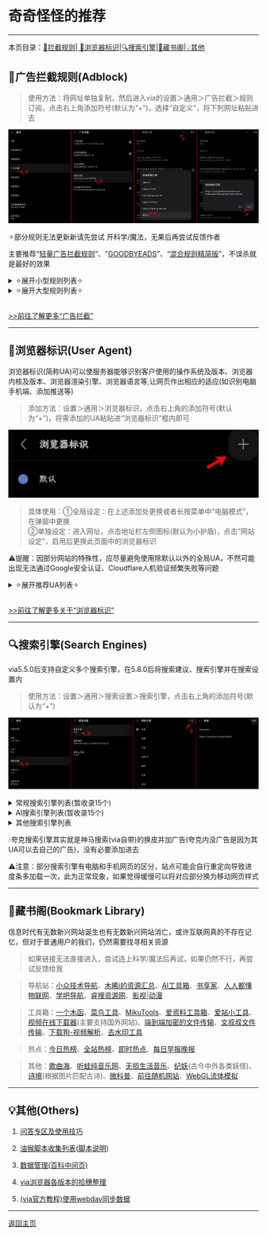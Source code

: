 # 奇奇怪怪的推荐

*****

本页目录：[🚫拦截规则](#%E5%B9%BF%E5%91%8A%E6%8B%A6%E6%88%AA%E8%A7%84%E5%88%99adblock)|[ 📲浏览器标识](#%E6%B5%8F%E8%A7%88%E5%99%A8%E6%A0%87%E8%AF%86user-agent)|[🔍搜索引擎](#%E6%90%9C%E7%B4%A2%E5%BC%95%E6%93%8Esearch-engines)|[📖藏书阁](#%E8%97%8F%E4%B9%A6%E9%98%81bookmark-library)|[💡其他](#%E5%85%B6%E4%BB%96others)

## 🚫广告拦截规则(Adblock)

> 使用方法：将网址单独复制，然后进入via的设置＞通用＞广告拦截＞规则订阅，点击右上角添加符号(默认为“+”)，选择“自定义”，将下列网址粘贴进去

![输入图片说明](img/adblock.png)

✧部分规则无法更新新请先尝试 开科学/魔法，无果后再尝试反馈作者

主要推荐“[轻量广告拦截规则](https://slink.ltd/https://raw.githubusercontent.com/damengzhu/banad/main/jiekouAD.txt)”、"[GOODBYEADS](https://ghp.ci/raw.githubusercontent.com/8680/GOODBYEADS/master/data/rules/allow.txt)"、“[混合规则精简版](https://raw.gitmirror.com/lingeringsound/adblock_auto/main/Rules/adblock_auto_lite.txt)”，不误杀就是最好的效果

<details><summary> ✧展开小型规则列表✧ </summary>

> Ad Filter J([GitHub主页](https://github.com/jk278/Ad-J)，400+规则) <br> https://raw.gitmirror.com/jk278/Ad-J/main/Ad-J.txt

> 去除APP下载提醒([GitHub主页](https://github.com/Noyllopa/NoAppDownload)，1000+规则) <br> https://cdn.jsdelivr.net/gh/Noyllopa/NoAppDownload@master/NoAppDownload.txt

> Adblock Warning Removal List(2000+规则，via预留，用于移除网站屏蔽拦截) <br> https://easylist-downloads.adblockplus.org/antiadblockfilters.txt

> 轻量广告拦截规则([GitHub主页](https://github.com/damengzhu/banad)，酷安@大萌主，5000+规则) <br> https://slink.ltd/https://raw.githubusercontent.com/damengzhu/banad/main/jiekouAD.txt

> AdGuard Mobile(7000+规则，专治手机端的广告) <br> https://filters.adtidy.org/extension/ublock/filters/11.txt)

> 去广告Adblock规则(酷安@夕阳醉歌，7000+规则) <br> https://raw.gitmirror.com/lingeringsound/adblock_auto/main/base/%E5%85%B6%E4%BB%96.prop

> adgk手机去广告规则([GitHub主页](https://github.com/banbendalao/ADgk)，9000+规则，需开科学，⚠已较长时间未维护) <br> https://raw.githubusercontent.com/banbendalao/ADgk/master/ADgk.txt

> GOODBYEADS([GitHub主页](https://github.com/8680/GOODBYEADS)，1w+规则，包含“去除APP下载提醒”) <br> https://raw.githubusercontent.com/8680/GOODBYEADS/master/data/rules/allow.txt

> 屏蔽获取Cookie弹窗(2w+规则，需开科学) <br> https://raw.githubusercontent.com/AdguardTeam/FiltersRegistry/master/filters/filter_18_Annoyances_Cookies/filter.txt

</details>

<details><summary> ✧展开大型规则列表✧ </summary>

> 混合规则精简版([发布页](https://lingeringsound.github.io/adblock_auto/)，酷安@夕阳醉歌，3w+规则，包含“AdGuard Mobile”、“去广告Adblock规则”) <br> https://raw.gitmirror.com/lingeringsound/adblock_auto/main/Rules/adblock_auto_lite.txt

> AdKiller-Lite([GitHub主页](https://github.com/PhoenixLjw/AdRules)，3w+规则，包含“轻量广告拦截规则”和“去除APP下载提醒”) <br> https://raw.gitmirror.com/PhoenixLjw/AdRules/main/filter-lite.txt

> AdRules AdBlock List Lite([GitHub主页](https://github.com/Cats-Team/AdRules)，3w+规则) <br> https://adrules.top/adblock_lite.txt

> ABP Merge Rules([GitHub主页](https://github.com/damengzhu/abpmerge)，5w+规则，包含“轻量广告拦截规则”) <br> https://raw.gitmirror.com/damengzhu/abpmerge/main/abpmerge.txt

> AdBlock Filter([GitHub主页](https://github.com/217heidai/adblockfilters)，10w+规则，包含“轻量广告拦截规则”) <br> https://ghp.ci/https://raw.githubusercontent.com/217heidai/adblockfilters/main/rules/adblockfilters.txt

</details>

<br>

[>>前往了解更多“广告拦截”](baike/adp.md)

*****

## 📲浏览器标识(User Agent)

浏览器标识(简称UA)可以使服务器能够识别客户使用的操作系统及版本、浏览器内核及版本、浏览器渲染引擎、浏览器语言等,让网页作出相应的适应(如识别电脑手机端、添加推送等)

> 添加方法：设置＞通用＞浏览器标识，点击右上角的添加符号(默认为“+”)，将需添加的UA粘贴进“浏览器标识”框内即可

![输入图片说明](img/addUA.png)

> 具体使用：①全局设定：在上述添加处更换或者长按菜单中“电脑模式”，在弹窗中更换  
②单独设定：进入网址，点击地址栏左侧图标(默认为小护盾)，点击“网站设定”，启用后更换此页面中的浏览器标识

⚠提醒：因部分网站的特殊性，应尽量避免使用除默认以外的全局UA，不然可能出现无法通过Google安全认证、Cloudflare人机验证频繁失败等问题

<details><summary> ✧展开推荐UA列表✧ </summary>

1.简单搜索UA旧版整合

> 优点：百度关自动播放(不缓存)、防拉💩、必应无下载提示 <br> 缺点：没有搜索框、内核可能有点旧

> Mozilla/5.0 (Linux; U; Android 10; zh-CN; 2014811 Build/QQ3A.200805.001) AppleWebKit/537.36 (KHTML, like Gecko) Version/4.0 Chrome/119.0.2564.116 Quark/3.8.2.126 Mobile Safari/537.36 T7/10.3 SearchCraft/2.6.3 (Baidu; P1 8.0.0) edge

2.Edge UA(移动，已简化)

> 优点：百度关自动播放(不缓存)、有搜索框；必应去除下载提醒 <br> 缺点：不防百度拉💩

> Mozilla/5.0 (Linux; Android 10; K) AppleWebKit/537.36 (KHTML, like Gecko) Chrome/135.0.0.0 Mobile Safari/537.36 EdgA/135.0.0.0

3.夸克UA

> 最好是给神马/夸克系单独设置去除app提示，内核旧

> Mozilla/5.0 (Linux; U; Android 14; zh-CN; 22081212C Build/UKQ1.230917.001) AppleWebKit/537.36 (KHTML, like Gecko) Version/4.0 Chrome/100.0.4896.58 Quark/7.10.5.800 Mobile Safari/537.36

4.QQ浏览器UA

> 众所周知，搜狗搜索现在已经是腾讯的形状了，需要调教一下

> Mozilla/5.0 (Linux; U; Android 14; zh-cn; 22081212C Build/UKQ1.230917.001) AppleWebKit/537.36 (KHTML, like Gecko) Version/4.0 Chrome/130.0.6723.107 MQQBrowser/15.7 Mobile Safari/537.36

</details>

<br>

[>>前往了解更多关于“浏览器标识”](baike/ua.md)

*****

## 🔍搜索引擎(Search Engines)

via5.5.0后支持自定义多个搜索引擎，在5.8.0后将搜索建议、搜索引擎并在搜索设置内

> 使用方法：设置＞通用＞搜索设置＞搜索引擎，点击右上角的添加符号(默认为“+”)

![输入图片说明](img/addEngines.png)

<details><summary>常规搜索引擎列表(暂收录15个)</summary>

> bing中国 <br> https://cn.bing.com/search?qs=n&form=seinsb&sp=-1&q= <br> via自带的为国际版，国内使用国际版会有一次重定向，或许可以规避一些加载慢的问题

> Oceanhero(德国的搜索引擎，称每五次搜索就收集一个海洋塑料瓶) <br> https://oceanhero.today/web?q= <br> 基于DuckDuckGo，无广告，完美的自动翻页，会保留到上次阅读词条，自带一个能识别中文但不会中文回答的AI

> Whoogle(开源搜索引擎) <br> https://search.snine.nl/search?q= <br> 基于Google，无广告，[开源地址](https://github.com/benbusby/whoogle-search)

> 勾勾搜索(开源搜索引擎) <br> https://gogo.webbillion.cn/search?q= <br>基于Google，无广告，[开源地址](https://github.com/zenuo/gogo)

> SearXNG(开源搜索引擎) <br> https://searx.si/search?q= <br> 聚合搜索引擎，无广告，不收集或跟踪用户数据；国内能使用的站点不一定稳定

> Cynay(称是世界上第一个独立个体制作的搜索引擎) <br> https://cynay.com/search?q= <br> 基于Bing，无广告，有点慢的自动翻页

> Qwant(法国搜索引擎) <br> https://www.qwant.com/?q= <br> 基于Bing，无广告，不收集或跟踪用户数据

> eFind(美国搜索引擎) <br> https://efind.com/search?q= <br> 目前无广告，时好时坏的自动翻页

> youcare(法国搜索引擎) <br> https://youcare.world/all?q= <br> 基于DuckDuckGo，目前无广告，会保留到上次阅读页码

> Yandex(俄国搜索引擎) <br> https://www.yandex.com/search/touch/?text= <br> 有广告，但架不住美图多

> Swisscows(瑞士搜索引擎，称是“家庭友好型”，不包含色情和暴力) <br> https://swisscows.com/en/web?query= <br> 不收集或跟踪用户数据

> Ecosia(德国搜索引擎，称是最环保的搜索引擎，采用太阳能发电) <br> https://www.ecosia.org/search?q= <br> 基于Bing，且国内网络使用会被劫持到Bing

> Yahoo(日本搜索引擎，要挂梯) <br> https://search.yahoo.com/search?p=

> Brave(美国搜索引擎，要挂梯) <br> https://search.brave.com/search?q=

> StartPage(荷兰搜索引擎，称是世界上最私密的搜索引擎，要挂梯) <br> https://www.startpage.com/sp/search?q=

> Yep(新加坡搜索引擎，要挂梯) <br> https://yep.com/web?q=

</details>

<details><summary>AI搜索引擎列表(暂收录15个)</summary>

> 秘塔AI(via在5.7.5版本后内置，可显示大纲视图) <br> https://metaso.cn/?q=

> KFindAI([GitHub开源](https://github.com/KMind-Inc/k-Find)，保留关键词) <br> https://kfind.kmind.com/search?q=

> 大同AI(无需登录，保留关键词，自带翻译功能) <br> https://datong.info/ui/search.html?q=

> iSouAI([GitHub开源](https://github.com/yokingma/search_with_ai)，保留关键词) <br> https://isou.chat/search?q=

> iAskAI(无需登录，保留关键词，不能中文回答) <br> https://iask.ai/?q=

> PhindAI(无需登录，保留关键词，不能中文回答) <br> https://phind-ai.com/zh/search?q=

> 纳米搜索(原360AI，无需登录，不保留关键词，可显示大纲图表) <br> https://www.n.cn/?q=

> 开搜AI(手机验证码登录，不保留关键词，可显示大纲图表) <br> https://kaisouai.com?q=

> 天工AI(手机验证码登录，不保留关键词) <br> https://www.tiangong.cn/result?q=

> MikuAI(微信二维码登录，不保留关键词) <br> https://www.hellomiku.com/search?q=

> AndiAI(无需登录，对话式，不保留关键词) <br> https://andisearch.com/?q=

> Genspark(无需登录，要挂梯，保留关键词) <br> https://www.genspark.ai/search?query=

> ChatGPT(无需登录，对话式，要挂梯，不保留关键词) <br> https://chatgpt.com/?q=

> PerplexityAI(无需登录，要挂梯，不保留关键词，不能用中文回答) <br> https://www.perplexity.ai/?q=

> ThinkAnyAI(要登录，登录可能需要挂梯，不保留关键词，能中文回答) <br> https://thinkany.so/zh/search?source=all&q=

</details>

<details><summary>其他搜索引擎列表</summary>

> 百度百科 <br> https://baike.baidu.com/item/%s/

> 哔哩哔哩 <br> https://www.bilibili.com/search?keyword=

> 微博 <br> https://weibo.com/search?containerid=100103type=1&q=

> 微信文章 <br> https://weixin.sogou.com/weixinwap?type=2&query=

> 搜狗知乎(可直接搜知乎帖) <br> https://m.sogou.com/web/searchList.jsp?insite=zhihu.com&keyword=

> 知乎搜索(登录后才能使用，知乎网页限制) <br> https://www.zhihu.com/search?type=content&q=

> 知乎直达(知乎推出的ai引擎，不保留关键词，只包括知乎内容) <br> https://zhida.zhihu.com/search?type=content&q=

> 抖音 <br> https://www.douyin.com/search/

> Gitee <br> https://so.gitee.com/?q=

> GitHub <br> https://github.com/search?q=

> Quora(俗称“美版知乎”，登录后才能使用，要挂梯) <br> https://www.quora.com/search?q=

> 维基百科中文(Wiki，要挂梯) <br> https://zh.wikipedia.org/w/index.php?search=

</details>

💧夸克搜索引擎其实就是神马搜索(via自带)的换皮并加广告(夸克内没广告是因为其UA可以去自己的广告)，没有必要添加进去

⚠注意：部分搜索引擎有电脑和手机网页的区分，站点可能会自行重定向导致进度条多加载一次，此为正常现象，如果觉得缓慢可以将对应部分换为移动网页样式

*****

## 📖藏书阁(Bookmark Library)

信息时代有无数新兴网站诞生也有无数新兴网站消亡，或许互联网真的不存在记忆，但对于普通用户的我们，仍然需要找寻相关资源

> 如果链接无法直接进入，尝试连上科学/魔法后再试，如果仍然不行，再尝试反馈给我

> 导航站：[小众技术导航](https://www.xiaozhongjishu.com/)、[木晞i的资源汇总](https://yftdtddh.github.io/)、[AI工具箱](https://ai-bot.cn/)、[书享家](http://shuxiangjia.cn/)、[人人都懂物联网](https://getiot.tech/)、[学吧导航](https://www.xue8nav.com/)、[睿搜资源网](https://www.ruisou121.com/)、[影视](https://ayouth.top/ayouth/video.html)|[动漫](https://ayouth.top/ayouth/animation.html)

> 工具箱：[一个木函](https://ol.woobx.cn/)、[菜鸟工具](https://www.jyshare.com/)、[MikuTools](https://tools.miku.ac/)、[爱资料工具箱](https://www.toolnb.com/)、[爱站小工具](https://gj.aizhan.com/)、[视频在线下载器](https://www.online-downloader.com/index-Chinese)(主要支持国外网站)、[端到端加密的文件传输](https://wormhole.app/)、[文叔叔文件传输](https://www.wenshushu.cn/)、[下载狗-视频解析](https://www.xiazaitool.com/)、[去水印工具](https://www.sojson.com/qushuiyin/ppx.html)

> 热点：[今日热榜](https://hot.dao.js.cn/)、[全站热榜](https://rebang.today/)、[即时热点](https://nowhots.com)、[每日早报晚报](https://tophub.today/daily)

> 其他：[歌曲海](https://www.gequhai.com/)、[听蛙纯音乐网](https://www.itingwa.com/)、[无损生活音乐](https://flac.life/)、[纪妖](https://www.cbaigui.com/)(古今中外各类妖怪)、[诗境](https://photo2poem.top/)(根据图片匹配古诗)、[微科普](https://www.wkepu.com/)、[前往随机网站](https://theuselessweb.com/)、[WebGL流体模拟](https://paveldogreat.github.io/WebGL-Fluid-Simulation/)

*****

## 💡其他(Others)

1. [问答专区及使用技巧](FAQ.md)

2. [油猴脚本收集列表](script-share.md)([脚本说明](baike/script.md))

3. [数据管理(百科中间页)](baike/data.md)

4. [via浏览器各版本的拾穗整理](https://www.sgfox.cc/archives/via-shisui.html)

5. [(via官方教程)使用webdav同步数据](https://viayoo.com/zh-cn/docs/sync-your-data-via-webdav.html)

*****

[返回主页](../README.md)
